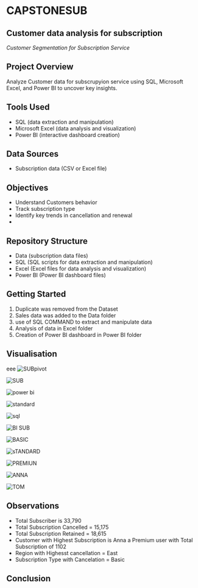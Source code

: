 # CAPSTONESUB
## Customer data analysis for subscription 
*Customer Segmentation for Subscription Service*

## Project Overview

Analyze Customer data for subscrupyion service using SQL, Microsoft Excel, and Power BI to uncover key insights.

## Tools Used

* SQL (data extraction and manipulation)
* Microsoft Excel (data analysis and visualization)
* Power BI (interactive dashboard creation)

## Data Sources

* Subscription data (CSV or Excel file)

## Objectives

* Understand Customers behavior
* Track subscription type
* Identify key trends in cancellation and renewal
* 
## Repository Structure

* Data (subscription data files)
* SQL (SQL scripts for data extraction and manipulation)
* Excel (Excel files for data analysis and visualization)
* Power BI (Power BI dashboard files)

## Getting Started
1. Duplicate was removed from the Dataset 
2. Sales data was added to the Data folder
3. use of SQL COMMAND  to extract and manipulate data
4. Analysis of data in Excel folder
5. Creation of Power BI dashboard in Power BI folder

## Visualisation
eee
![SUBpivot](https://github.com/user-attachments/assets/16a0b6c8-6eb6-4ae4-ae09-a73cf07e7850)

![SUB](https://github.com/user-attachments/assets/cd1faa9d-2fa3-4758-a467-6ed0471b672c)

![power bi](https://github.com/user-attachments/assets/63aa3a06-e704-4a7a-83c5-bdf7e9460cb0)

![standard](https://github.com/user-attachments/assets/6ca719d2-c0e1-4b16-90cc-cd88440fe835)

![sql](https://github.com/user-attachments/assets/2546bb0c-b771-4a8a-9c33-234d5e48251d)

![BI SUB](https://github.com/user-attachments/assets/24367ad2-60b5-4bc8-ac45-4c17d6d52894)

![BASIC](https://github.com/user-attachments/assets/63cd1328-56d9-47ce-b3e6-19543b85f5bb)

![sTANDARD](https://github.com/user-attachments/assets/44498dd3-3143-40c4-ad2c-8e6ff6b8cdfe)

![PREMIUN](https://github.com/user-attachments/assets/22f7d5a7-7fdb-4143-8447-f81d5fb55dac)

![ANNA](https://github.com/user-attachments/assets/bf04f0b5-43d1-493d-858a-b1bdf6fa4929)

![TOM](https://github.com/user-attachments/assets/5e353127-25a1-4f15-b4d2-5816beaca0cf)

## Observations
- Total Subscriber is 33,790
- Total Subscription Cancelled = 15,175
- Total Subscription Retained = 18,615
- Customer with Highest Subscription is Anna a Premium user  with Total Subscription of 1102
- Region with Highesst cancellation = East
- Subscription Type with Cancelation = Basic


## Conclusion
